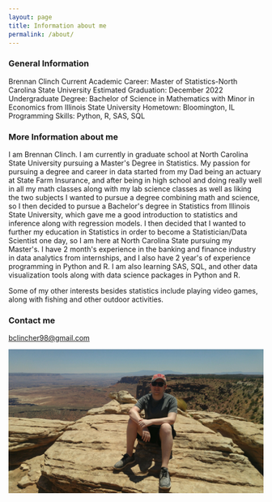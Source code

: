 ```yaml
---
layout: page
title: Information about me
permalink: /about/
---
```

### General Information
Brennan Clinch
Current Academic Career: Master of Statistics-North Carolina State University
Estimated Graduation: December 2022
Undergraduate Degree: Bachelor of Science in Mathematics with Minor in Economics from Illinois State University
Hometown: Bloomington, IL
Programming Skills: Python, R, SAS, SQL

### More Information about me

I am Brennan Clinch. I am currently in graduate school at North Carolina State University pursuing a Master's Degree in Statistics. My passion for pursuing a degree and career in data started from my Dad being an actuary at State Farm Insurance, and after being in high school and doing really well in all my math classes along with my lab science classes as well as liking the two subjects I wanted to pursue a degree combining math and science, so I then decided to pursue a Bachelor's degree in Statistics from Illinois State University, which gave me a good introduction to statistics and inference along with regression models. I then decided that I wanted to further my education in Statistics in order to become a Statistician/Data Scientist one day, so I am here at North Carolina State pursuing my Master's. I have 2 month's experience in the banking and finance industry in data analytics from internships, and I also have 2 year's of experience programming in Python and R. I am also learning SAS, SQL, and other data visualization tools along with data science packages in Python and R. 

Some of my other interests besides statistics include playing video games, along with fishing and other outdoor activities. 

### Contact me

[bclincher98@gmail.com](mailto:bclincher98@gmail.com)

![](images/profile.jpg) 
 
